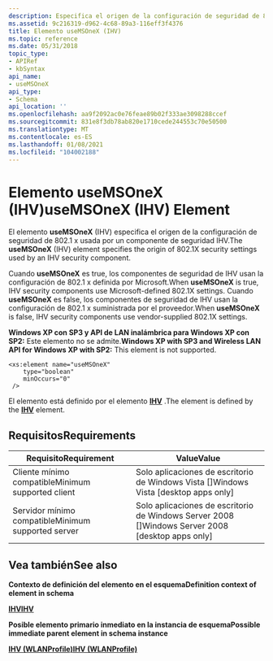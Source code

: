 ```yaml
---
description: Especifica el origen de la configuración de seguridad de 802.1 X usada por un componente de seguridad IHV.
ms.assetid: 9c216319-d962-4c68-89a3-116eff3f4376
title: Elemento useMSOneX (IHV)
ms.topic: reference
ms.date: 05/31/2018
topic_type:
- APIRef
- kbSyntax
api_name:
- useMSOneX
api_type:
- Schema
api_location: ''
ms.openlocfilehash: aa9f2092ac0e76feae89b02f333ae3098288ccef
ms.sourcegitcommit: 831e8f3db78ab820e1710cede244553c70e50500
ms.translationtype: MT
ms.contentlocale: es-ES
ms.lasthandoff: 01/08/2021
ms.locfileid: "104002188"
---
```

# <a name="usemsonex-ihv-element"></a><span data-ttu-id="3c1fa-103">Elemento useMSOneX (IHV)</span><span class="sxs-lookup"><span data-stu-id="3c1fa-103">useMSOneX (IHV) Element</span></span>

<span data-ttu-id="3c1fa-104">El elemento **useMSOneX** (IHV) especifica el origen de la configuración de seguridad de 802.1 x usada por un componente de seguridad IHV.</span><span class="sxs-lookup"><span data-stu-id="3c1fa-104">The **useMSOneX** (IHV) element specifies the origin of 802.1X security settings used by an IHV security component.</span></span>

<span data-ttu-id="3c1fa-105">Cuando **useMSOneX** es true, los componentes de seguridad de IHV usan la configuración de 802.1 x definida por Microsoft.</span><span class="sxs-lookup"><span data-stu-id="3c1fa-105">When **useMSOneX** is true, IHV security components use Microsoft-defined 802.1X settings.</span></span> <span data-ttu-id="3c1fa-106">Cuando **useMSOneX** es false, los componentes de seguridad de IHV usan la configuración de 802.1 x suministrada por el proveedor.</span><span class="sxs-lookup"><span data-stu-id="3c1fa-106">When **useMSOneX** is false, IHV security components use vendor-supplied 802.1X settings.</span></span>

<span data-ttu-id="3c1fa-107">**Windows XP con SP3 y API de LAN inalámbrica para Windows XP con SP2:** Este elemento no se admite.</span><span class="sxs-lookup"><span data-stu-id="3c1fa-107">**Windows XP with SP3 and Wireless LAN API for Windows XP with SP2:** This element is not supported.</span></span>

``` syntax
<xs:element name="useMSOneX"
    type="boolean"
    minOccurs="0"
 />
```

<span data-ttu-id="3c1fa-108">El elemento está definido por el elemento [**IHV**](wlan-profileschema-ihv-wlanprofile-element.md) .</span><span class="sxs-lookup"><span data-stu-id="3c1fa-108">The element is defined by the [**IHV**](wlan-profileschema-ihv-wlanprofile-element.md) element.</span></span>

## <a name="requirements"></a><span data-ttu-id="3c1fa-109">Requisitos</span><span class="sxs-lookup"><span data-stu-id="3c1fa-109">Requirements</span></span>



| <span data-ttu-id="3c1fa-110">Requisito</span><span class="sxs-lookup"><span data-stu-id="3c1fa-110">Requirement</span></span> | <span data-ttu-id="3c1fa-111">Value</span><span class="sxs-lookup"><span data-stu-id="3c1fa-111">Value</span></span> |
|-------------------------------------|------------------------------------------------------|
| <span data-ttu-id="3c1fa-112">Cliente mínimo compatible</span><span class="sxs-lookup"><span data-stu-id="3c1fa-112">Minimum supported client</span></span><br/> | <span data-ttu-id="3c1fa-113">Solo aplicaciones de escritorio de Windows Vista \[\]</span><span class="sxs-lookup"><span data-stu-id="3c1fa-113">Windows Vista \[desktop apps only\]</span></span><br/>       |
| <span data-ttu-id="3c1fa-114">Servidor mínimo compatible</span><span class="sxs-lookup"><span data-stu-id="3c1fa-114">Minimum supported server</span></span><br/> | <span data-ttu-id="3c1fa-115">Solo aplicaciones de escritorio de Windows Server 2008 \[\]</span><span class="sxs-lookup"><span data-stu-id="3c1fa-115">Windows Server 2008 \[desktop apps only\]</span></span><br/> |



## <a name="see-also"></a><span data-ttu-id="3c1fa-116">Vea también</span><span class="sxs-lookup"><span data-stu-id="3c1fa-116">See also</span></span>

<dl> <dt>

<span data-ttu-id="3c1fa-117">**Contexto de definición del elemento en el esquema**</span><span class="sxs-lookup"><span data-stu-id="3c1fa-117">**Definition context of element in schema**</span></span>
</dt> <dt>

[<span data-ttu-id="3c1fa-118">**IHV**</span><span class="sxs-lookup"><span data-stu-id="3c1fa-118">**IHV**</span></span>](wlan-profileschema-ihv-wlanprofile-element.md)
</dt> <dt>

<span data-ttu-id="3c1fa-119">**Posible elemento primario inmediato en la instancia de esquema**</span><span class="sxs-lookup"><span data-stu-id="3c1fa-119">**Possible immediate parent element in schema instance**</span></span>
</dt> <dt>

[<span data-ttu-id="3c1fa-120">**IHV (WLANProfile)**</span><span class="sxs-lookup"><span data-stu-id="3c1fa-120">**IHV (WLANProfile)**</span></span>](wlan-profileschema-ihv-wlanprofile-element.md)
</dt> </dl>

 

 




